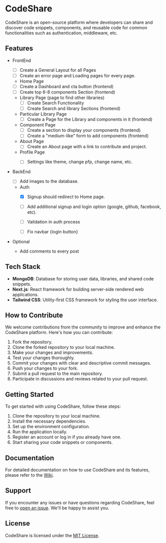 # CodeShare

CodeShare is an open-source platform where developers can share and discover code snippets, components, and reusable code for common functionalities such as authentication, middleware, etc.

## Features

- FrontEnd <br>

  - [ ] Create a General Layout for all Pages <br>
  - [ ] Create an error page and Loading pages for every page. <br>
  
  -  Home Page <br>
    - [ ] Create a Dashboard and cta button (frontend) <br>
    - [ ] Create top 6-8 components Section (frontend) <br>
    
  - Library Page (page to find other libraries) <br>
    - [ ] Create Search Functionality  <br>
    - [ ] Create Search and library Sections (frontend) <br>
  
  - Particular Library Page <br>
    - [ ] Create a Page for the Library and components in it (frontend)  <br>
  
  - Component Page <br>
    - [ ] Create a section to display your components (frontend) <br>
    - [ ] Create a "medium-like" form to add components (frontend) <br>
  
  - About Page <br>
    - [ ] Create an About page with a link to contribute and project. <br>
  
  - Profile Page   <br>
    - [ ] Settings like theme, change pfp, change name, etc. <br>

  
- BackEnd <br>
  
  - [ ] Add images to the database. <br>
  
  - Auth  <br>
    - [X] Signup should redirect to Home page. <br>
    - [ ] Add additional signup and login option (google, github, facebook, etc). <br>
    - [ ] Validation in auth process <br>
    - [ ] Fix navbar {login button} <br>
    

- Optional
  - Add comments to every post   

## Tech Stack

- **MongoDB**: Database for storing user data, libraries, and shared code snippets.
- **Next.js**: React framework for building server-side rendered web applications.
- **Tailwind CSS**: Utility-first CSS framework for styling the user interface.

## How to Contribute

We welcome contributions from the community to improve and enhance the CodeShare platform. Here's how you can contribute:

1. Fork the repository.
2. Clone the forked repository to your local machine.
3. Make your changes and improvements.
4. Test your changes thoroughly.
5. Commit your changes with clear and descriptive commit messages.
6. Push your changes to your fork.
7. Submit a pull request to the main repository.
8. Participate in discussions and reviews related to your pull request.

## Getting Started

To get started with using CodeShare, follow these steps:

1. Clone the repository to your local machine.
2. Install the necessary dependencies.
3. Set up the environment configuration.
4. Run the application locally.
5. Register an account or log in if you already have one.
6. Start sharing your code snippets or components.

## Documentation

For detailed documentation on how to use CodeShare and its features, please refer to the [Wiki](link_to_wiki).

## Support

If you encounter any issues or have questions regarding CodeShare, feel free to [open an issue](link_to_issues). We'll be happy to assist you.

## License

CodeShare is licensed under the [MIT License](link_to_license).

